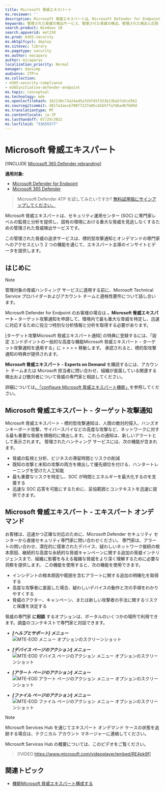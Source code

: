 ```yaml
---
title: Microsoft 脅威エキスパート
ms.reviewer: ''
description: Microsoft 脅威エキスパートは、Microsoft Defender for Endpoint に追加の専門知識を提供します。
keywords: 管理された脅威の検出サービス、管理された脅威の検出、管理された検出と応答 (MDR) サービス、MTE、Microsoft 脅威エキスパート、MTE-TAN、標的型攻撃通知、標的型攻撃通知
search.product: Windows 10
search.appverid: met150
ms.prod: m365-security
ms.mktglfcycl: deploy
ms.sitesec: library
ms.pagetype: security
ms.author: macapara
author: mjcaparas
localization_priority: Normal
manager: dansimp
audience: ITPro
ms.collection:
- m365-security-compliance
- m365initiative-defender-endpoint
ms.topic: conceptual
ms.technology: mde
ms.openlocfilehash: 162130c73a24ad5a7d3f45f353b13ba57a5cd362
ms.sourcegitcommit: d817a3aecb700f7227a05cd165ffa7dbad67b09d
ms.translationtype: MT
ms.contentlocale: ja-JP
ms.lasthandoff: 07/29/2021
ms.locfileid: "53655577"
---
```

# <a name="microsoft-threat-experts"></a>Microsoft 脅威エキスパート

[!INCLUDE [Microsoft 365 Defender rebranding](../../includes/microsoft-defender.md)]

**適用対象:**
- [Microsoft Defender for Endpoint](https://go.microsoft.com/fwlink/p/?linkid=2154037)
- [Microsoft 365 Defender](https://go.microsoft.com/fwlink/?linkid=2118804)

> Microsoft Defender ATP を試してみたいですか? [無料試用版にサインアップしてください。](https://signup.microsoft.com/create-account/signup?products=7f379fee-c4f9-4278-b0a1-e4c8c2fcdf7e&ru=https://aka.ms/MDEp2OpenTrial?ocid=docs-wdatp-exposedapis-abovefoldlink)


Microsoft 脅威エキスパートは、セキュリティ運用センター (SOC) に専門家レベルの監視と分析を提供し、固有の環境における重大な脅威を見逃しなくするための管理された脅威検出サービスです。
  
この管理された脅威の追求サービスは、標的型攻撃通知とオンデマンドの専門家へのアクセスという 2 つの機能を通じて、エキスパート主導のインサイトとデータを提供します。

## <a name="before-you-begin"></a>はじめに 
> [!NOTE]
> 管理対象の脅威ハンティング サービスに適用する前に、Microsoft Technical Service プロバイダーおよびアカウント チームと適格性要件について話し合います。

Microsoft Defender for Endpoint のお客様の場合は **、Microsoft 脅威エキスパート -** ターゲット攻撃通知を申請して、環境内で最も重大な脅威を特定し、迅速に対応するために役立つ特別な分析情報と分析を取得する必要があります。

[ターゲット攻撃Microsoft 脅威エキスパート通知] の特典に登録するには、「設定 エンドポイントの一般的な高度な機能Microsoft 脅威エキスパート - ターゲット攻撃通知を適用する」に  >    >    >    >  移動します。 承認されると、標的型攻撃通知の特典が提供されます。

**Microsoft 脅威エキスパート - Experts on Demand** を購読するには、アカウント チームまたは Microsoft 担当者に問い合わせ、組織が直面している関連する検出および敵対者について脅威の専門家と相談してください。

詳細については[、「configure Microsoft 脅威エキスパート機能」](/microsoft-365/security/defender-endpoint/configure-microsoft-threat-experts#before-you-begin)を参照してください。 

## <a name="microsoft-threat-experts---targeted-attack-notification"></a>Microsoft 脅威エキスパート - ターゲット攻撃通知 
Microsoft 脅威エキスパート - 標的型攻撃通知は、人間の敵対的侵入、ハンズオンキーボード攻撃、サイバースパイなどの高度な攻撃など、ネットワークに対する最も重要な脅威を積極的に検出します。 これらの通知は、新しいアラートとして表示されます。 管理されたハンティング サービスには、次の機能が含まれます。  
- 脅威の監視と分析、ビジネスの滞留時間とリスクの削減 
- 既知の攻撃と未知の攻撃の両方を検出して優先順位を付ける、ハンタートレーニングを受けた人工知能  
- 最も重要なリスクを特定し、SOC が時間とエネルギーを最大化するのを支援する 
- 迅速な SOC 応答を可能にするために、妥協範囲とコンテキストを迅速に提供できます。 
 
## <a name="microsoft-threat-experts---experts-on-demand"></a>Microsoft 脅威エキスパート - エキスパート オンデマンド
お客様は、迅速かつ正確な対応のために、Microsoft Defender セキュリティ センターから直接セキュリティ専門家に問い合わせください。 専門家は、アラートの問い合わせ、潜在的に侵害されたデバイス、疑わしいネットワーク接続の根本原因、継続的な高度な永続的な脅威キャンペーンに関する追加の脅威インテリジェンスまで、組織に影響を与える複雑な脅威をより深く理解するために必要な洞察を提供します。 この機能を使用すると、次の機能を使用できます。
- インシデントの根本原因や範囲を含むアラートに関する追加の明確化を取得する 
- 高度な攻撃者に直面した場合、疑わしいデバイスの動作と次の手順をわかりやすくする  
- 脅威のアクター、キャンペーン、または新しい攻撃者の手法に関するリスクと保護を決定する 

脅威の専門家 **に相談** するオプションは、ポータルのいくつかの場所で利用できます。調査のコンテキストで専門家と対話できます。

- <i>**[ヘルプとサポート] メニュー**</i><BR>
![MTE-EOD メニュー オプションのスクリーンショット](images/mte-eod-menu.png)

- <i>**[デバイス ページのアクション] メニュー**</i><BR>
![MTE-EOD デバイス ページのアクション メニュー オプションのスクリーンショット](images/mte-eod-machines.png)

- <i>**[アラート ページのアクション] メニュー**</i><BR>
![MTE-EOD アラート ページのアクション メニュー オプションのスクリーンショット](images/mte-eod-alerts.png)

- <i>**[ファイル ページのアクション] メニュー**</i><BR>
![MTE-EOD ファイル ページのアクション メニュー オプションのスクリーンショット](images/mte-eod-file.png)

> [!NOTE]
> Microsoft Services Hub を通じてエキスパート オンデマンド ケースの状態を追跡する場合は、テクニカル アカウント マネージャーに連絡してください。 

Microsoft Services Hub の概要については、このビデオをご覧ください。

>[!VIDEO https://www.microsoft.com/videoplayer/embed/RE4pk9f] 

   
## <a name="related-topic"></a>関連トピック
- [機能Microsoft 脅威エキスパート構成する](configure-microsoft-threat-experts.md)
